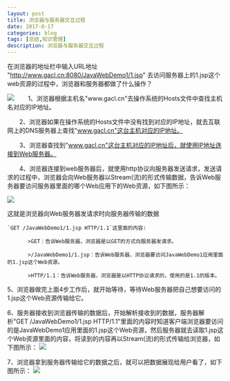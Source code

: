 ```yaml
---
layout: post
title: 浏览器与服务器交互过程
date: 2017-8-17
categories: blog
tags: [总结,知识管理]
description: 浏览器与服务器交互过程
---
```

在浏览器的地址栏中输入URL地址 "http://www.gacl.cn:8080/JavaWebDemo1/1.jsp" 去访问服务器上的1.jsp这个web资源的过程中，浏览器和服务器都做了什么操作？
<!--more-->
<img src="/img/2017.08.17.2.png">
　　1、浏览器根据主机名"www.gacl.cn"去操作系统的Hosts文件中查找主机名对应的IP地址。

　　2、浏览器如果在操作系统的Hosts文件中没有找到对应的IP地址，就去互联网上的DNS服务器上查找"www.gacl.cn"这台主机对应的IP地址。

　　3、浏览器查找到"www.gacl.cn"这台主机对应的IP地址后，就使用IP地址连接到Web服务器。

　　4、浏览器连接到web服务器后，就使用http协议向服务器发送请求，发送请求的过程中，浏览器会向Web服务器以Stream(流)的形式传输数据，告诉Web服务器要访问服务器里面的哪个Web应用下的Web资源，如下图所示：
   
   <img src="/img/2017.08.17.3.png">
    
   这就是浏览器向Web服务器发请求时向服务器传输的数据
    
    `GET /JavaWebDemo1/1.jsp HTTP/1.1`这里面的内容:
    
    　　　　>GET：告诉Web服务器，浏览器是以GET的方式向服务器发请求。
    
    　　　　>/JavaWebDemo1/1.jsp：告诉Web服务器，浏览器要访问JavaWebDemo1应用里面的1.jsp这个Web资源。
    
    　　　　>HTTP/1.1：告诉Web服务器，浏览器是以HTTP协议请求的，使用的是1.1的版本。
    
   5、浏览器做完上面4步工作后，就开始等待，等待Web服务器把自己想要访问的1.jsp这个Web资源传输给它。
    
   6、服务器接收到浏览器传输的数据后，开始解析接收到的数据，服务器解析"GET /JavaWebDemo1/1.jsp HTTP/1.1"里面的内容时知道客户端浏览器要访问的是JavaWebDemo1应用里面的1.jsp这个Web资源，然后服务器就去读取1.jsp这个Web资源里面的内容，将读到的内容再以Stream(流)的形式传输给浏览器，如下图所示：
  <img src="/img/2017.08.17.4.png">
   
   7、浏览器拿到服务器传输给它的数据之后，就可以把数据展现给用户看了，如下图所示：
    <img src="/img/2017.08.17.5.png">

